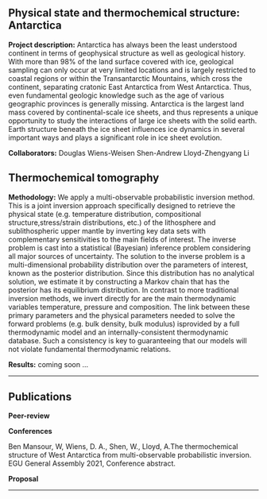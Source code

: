 ## Physical state and thermochemical structure: Antarctica 

**Project description:** Antarctica has always been the least understood continent in terms of geophysical structure as well as geological history. With more than 98% of the land surface covered with ice, geological sampling can only occur at very limited locations and is largely restricted to coastal regions or within the Transantarctic Mountains, which cross the continent, separating cratonic East Antarctica from West Antarctica. Thus, even fundamental geologic knowledge such as the age of various geographic provinces is generally missing. Antarctica is the largest land mass covered by continental-scale ice sheets, and thus
represents a unique opportunity to study the interactions of large ice sheets with the solid earth. Earth structure beneath the ice sheet influences ice dynamics in several important ways and plays a significant role in ice sheet evolution.

**Collaborators:** Douglas Wiens-Weisen Shen-Andrew Lloyd-Zhengyang Li

## Thermochemical tomography
**Methodology:** We apply a multi-observable probabilistic inversion method. This is a joint inversion approach specifically designed to retrieve the physical state (e.g. temperature distribution, compositional structure,stress/strain distributions, etc.) of the lithosphere and sublithospheric upper mantle by inverting key data sets with complementary sensitivities to the main fields of interest. The inverse problem is cast into a statistical (Bayesian) inference problem considering all major sources of uncertainty. The solution to the inverse problem is a multi-dimensional probability distribution over the parameters of interest, known as the posterior distribution.  Since this distribution has no analytical solution, we estimate it by constructing a Markov chain that has the posterior has its equilibrium distribution. In contrast to more traditional inversion methods, we invert directly for are the main thermodynamic variables temperature, pressure and composition.  The link between these primary parameters and the physical parameters needed to solve the forward problems (e.g. bulk density, bulk modulus) isprovided by a full thermodynamic model and an internally-consistent thermodynamic database. Such a consistency is key to guaranteeing that our models will not violate fundamental thermodynamic relations.

**Results:** coming soon ...

---

## Publications

**Peer-review**

**Conferences**

Ben Mansour, W, Wiens, D. A., Shen, W., Lloyd, A.The thermochemical structure of West Antarctica from multi-observable probabilistic inversion. EGU General Assembly 2021, Conference abstract.

**Proposal**


---
